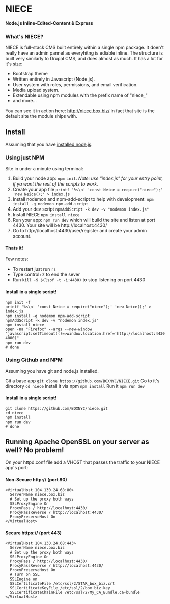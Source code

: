 # NIECE
#### Node.js Inline-Edited-Content & Express

### What's NIECE?
NIECE is full-stack CMS built entirely within a single npm package. It doen't really have an admin pannel as everyhitng is ediable inline. The structure is built very similarly to Drupal CMS, and does almost as much. It has a lot for it's size:
 - Bootstrap theme
 - Written entirely in Javascript (Node.js).
 - User system with roles, permissions, and email verification.
 - Media upload system.
 - Extendable using npm modules with the prefix name of "niece_"
 - and more...

You can see it in action here: http://niece.box.biz/ in fact that site is the default site the module ships with.


## Install

Assuming that you have <a href="https://nodejs.org/en/download/package-manager/">installed node.js</a>.

### Using just NPM

Site in under a minute using terminal:

1. Build your node app: `npm init`. _Note: use "index.js" for your entry point, if ya want the rest of the scripts to work._
2. Create your app file `printf '%s\n' 'const Neice = require("niece");' 'new Neice();' > index.js`
3. Install nodemon and npm-add-script to help with development: `npm install -g nodemon npm-add-script`
4. Add your dev script `npmAddScript -k dev -v "nodemon index.js"`
5. Install NIECE `npm install niece`
7. Run your app: `npm run dev` which will build the site and listen at port 4430. Your site will be http://localhost:4430/
8. Go to http://localhost:4430/user/register and create your admin account.

#### Thats it!

Few notes:
 - To restart just run `rs`
 - Type control+z to end the sever
 - Run `kill -9 $(lsof -t -i:4430)` to stop listening on port 4430

#### Install in a single script!
```
npm init -f
printf '%s\n' 'const Neice = require("niece");' 'new Neice();' > index.js
npm install -g nodemon npm-add-script
npmAddScript -k dev -v "nodemon index.js"
npm install niece
open -na "Firefox" --args --new-window "javascript:setTimeout(()=>window.location.href='http://localhost:4430', 4000)"
npm run dev
# done
```

### Using Github and NPM

Assuming you have git and node.js installed.

Git a base app `git clone https://github.com/BOXNYC/NIECE.git`
Go to it's directory `cd niece`
Install it via npm `npm install`
Run it `npm run dev`

#### Install in a single script!
```
git clone https://github.com/BOXNYC/niece.git
cd niece
npm install
npm run dev
# done
```


## Running Apache OpenSSL on your server as well? No problem!
On your httpd.conf file add a VHOST that passes the traffic to your NIECE app's port:

#### Non-Secure http:// (port 80)

```
<VirtualHost 104.130.24.68:80>
  ServerName niece.box.biz
  # Set up the proxy both ways
  SSLProxyEngine On
  ProxyPass / http://localhost:4430/
  ProxyPassReverse / http://localhost:4430/
  ProxyPreserveHost On
</VirtualHost>
```

#### Secure https:// (port 443)

```
<VirtualHost 104.130.24.68:443>
  ServerName niece.box.biz
  # Set up the proxy both ways
  SSLProxyEngine On
  ProxyPass / http://localhost:4430/
  ProxyPassReverse / http://localhost:4430/
  ProxyPreserveHost On
  # Turn on SSL
  SSLEngine on
  SSLCertificateFile /etc/ssl/2/STAR_box_biz.crt
  SSLCertificateKeyFile /etc/ssl/2/box_biz.key
  SSLCertificateChainFile /etc/ssl/2/My_CA_Bundle.ca-bundle
</VirtualHost>
```
